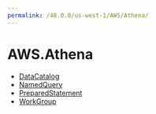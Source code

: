 ```yaml
---
permalink: /48.0.0/us-west-1/AWS/Athena/
---
```


# AWS.Athena



* [DataCatalog](DataCatalog.md)
* [NamedQuery](NamedQuery.md)
* [PreparedStatement](PreparedStatement.md)
* [WorkGroup](WorkGroup.md)